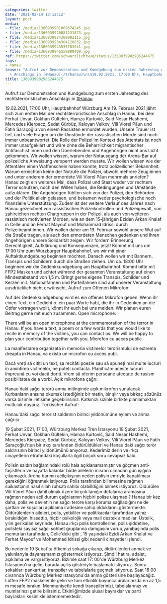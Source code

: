 ```yaml
---
categories: twitter
date: '2021-02-14 13:12:12'
layout: post
media:
- file: /media/1360939901009674245.jpg
- file: /media/1360939920081231873.jpg
- file: /media/1360939924309082115.jpg
- file: /media/1360939934304120832.jpg
- file: /media/1360939943535783941.jpg
- file: /media/1360939946559889409.jpg
ref: https://twitter.com/schwarzlichtwue/status/1360939902985244675
tags:
- hanau
teaser: "Aufruf zur Demonstration und Kundgebung zum ersten Jahrestag des rechtsterroristischen\
  \ Anschlags in [#Hanau](/t/hanau)\n\n19.02.2021, 17:00 Uhr, Hauptbahnhof W\xFCrzburg "
title: 1360939902985244675
---
```

Aufruf zur Demonstration und Kundgebung zum ersten Jahrestag des rechtsterroristischen Anschlags in [#Hanau](/t/hanau)

19.02.2021, 17:00 Uhr, Hauptbahnhof Würzburg 
Am 19. Februar 2021 jährt sich zum ersten Mal der rechtsterroristische Anschlag in Hanau, bei dem Ferhat Unvar, Gökhan Gültekin, Hamza Kurtović, Said Nesar Hashemi, Mercedes Kierpacz, Sedat Gürbüz, Kaloyan Velkov, Vili Viorel Păun und Fatih Saraçoğlu von einem Rassisten ermordet wurden. Unsere Trauer ist tief, und viele Fragen um die Umstände der rassistischen Morde sind noch immer unbeantwortet.
Die Rolle der Polizei im Kontext des Attentats ist noch immer unaufgeklärt und wäre ohne die Beharrlichkeit migrantischer Antifaschist:innen und den Überlebenden und Angehörigen nicht ans Licht gekommen.
Wir wollen wissen, warum der Notausgang der Arena-Bar auf polizeiliche Anweisung versperrt werden musste. Wir wollen wissen wie der Attentäter einen Waffenschein haben konnte, trotz polizeilicher Bekannheit.
Warum erreichten keine der Notrufe die Polizei, obwohl mehrere Zeug:innen und unter anderem der ermordete Vili Viorel Păun mehrmals anriefen?
Hanau zeigt ein weiteres Mal, dass Polizei und Staat weder vor rechtem Terror schützen, noch den Willen haben, die Bedingungen und Umstände aufzuklären. Die Angehörigen fühlten sich von der Polizei, den Behörden und der Politik allein gelassen, und bekamen weder psychologische noch finanzielle Unterstützung. Zudem ist der weitere Verlauf des Jahres nach Hanau gezeichnet von rassistischen Polizeikontrollen und Polizeigewalt, von zahlreichen rechten Chatgruppen in der Polizei, als auch von weiteren rassistisch motivierten Morden, wie an dem 15-jährigen
Eziden Arkan Khalaf in Celle und an Ferhat Mayouf und Mohammad Idrissi durch Polizeibeamt:innen.
Wir wollen daher am 19. Februar sowohl unsere Wut auf die Straße tragen, als auch den ermordeten Menschen gedenken und ihren Angehörigen unsere Solidarität zeigen. Wir fordern Erinnerung, Gerechtigkeit, Aufklärung und Konsequenzen, jetzt!
Kommt mit uns um 17:00 Uhr zum Würzburger Hauptbahnhof, wo wir mit einer Auftaktkundgebung beginnen möchten. Danach wollen wir mit Bannern, Transpis und Schildern durch die Straßen ziehen. Um ca. 18:00 Uhr beginnen wir die Gedenkkundgebung am Hauptbahnhof.
Kommt bitte mit FFP2 Masken und achtet während der gesamten Veranstaltung auf einen Mindestabstand von 1,5 m. Bringt gerne eigene Transpis, Schilder und Kerzen mit. Nationalfahnen und Parteifahnen sind auf unserer Veranstaltung ausdrücklich nicht erwünscht.
Aufruf zum Offenen Mikrofon:

Auf der Gedenkkundgebung wird es ein offenes Mikrofon geben. Wenn ihr einen Text, ein Gedicht o. ein paar Worte habt, die ihr in Gedenken an die Opfer vortragen wollt, könnt ihr euch bei uns melden. Wir planen euren Beitrag gerne mit euch zusammen. 
Open microphone:



There will be an open microphone at the commemoration of the terror in Hanau. If you have a text, a poem or a few words that you would like to recite in memory of the victims, you can contact us. We will be happy to plan your contribution together with you.
Microfon cu acces public

La manifestarea organizata in memoria victimelor terorismului de extrema dreapta in Hanau, va exista un microfon cu acces publ.

Dacă vreți să citiți un text, sa recităti poezie sau să spuneți mai multe lucruri în amintirea victimelor, ne puteți contacta. 
Planificăm aceste lucruri împreună cu voi dacă doriti. Vrem să oferim persoane afectate de rasism posibilitatea de a vorbi.
Açık mikrofona çağrı:

 

Hanau'daki sağcı terörü anma mitinginde açık  mikrofon sunulacak. Kurbanların anısına okumak istediğiniz bir metin, bir şiir veya birkaç sözünüz varsa bizimle iletişime geçebilirsiniz. Katkınızı sizinle birlikte planlamaktan mutluluk duyarız.
Türkischer Aufruf:

Hanau'daki sağcı terörist saldırının birinci yıldönümüne eylem ve anma çağrısı

19 Şubat 2021, 17:00, Würzburg Merkez Tren İstasyonu 
19 Şubat 2021, Ferhat Unvar, Gökhan Gültekin, Hamza Kurtović, Said Nesar Hashemi, Mercedes Kierpacz, Sedat Gürbüz, Kaloyan Velkov, Vili Viorel Păun ve Fatih Saraçoğlu'nun bir ırkçı tarafından öldürüldükleri ve Hanau'daki sağcı terör saldırısının birinci yıldönümünü anıyoruz.
Kederimiz derin ve ırkçı cinayetlerin etrafındaki koşullarla ilgili birçok soru cevapsız kaldı.  

 

Polisin saldırı bağlamındaki rolü hala açıklanamamıştır ve göçmen anti-faşistlerin ve hayatta kalanlar birde ailelerin inısrarı olmadan gün ışığına çıkamazdı.
Arena barının acilçıkışının neden polisin emriyle kapatılması gerektiğini öğrenmek istiyoruz. Polis tarafından bilinmesine rağmen suikastçının nasıl silah ruhsatı sahibi olabilldiğini bilmek istiyoruz.
Öldürülen Vili Viorel Păun  dahil olmak üzere birçok tanığın defalarca aramasına rağmen neden acil durum çağrılarının hiçbiri polise ulaşmadı? Hanau bir kez daha, polis ve devlet‘in ne sağcı teröre karşı koruma sağlladığını ne de şartları ve koşulları açıklama iradesine sahip olduklarını göstermekte. Öldürülenlerin aileleri, polis, yetkililer ve politikacılar tarafından yalnız bırakıldığını hissettip, hiçbir psikolojik veya mali destek almadılar.
Üstelik, yılın gerikalan seyrinde, Hanau ırkçı polis kontrollerine, polis şiddetine, polisteki sayısız sağcı sohbet gruplarına damgasını vurup,yanıbaşında polis memurları tarafından, Celle'deki gibi , 15 yaşındaki Ezidi Arkan Khalaf ve Ferhat Mayouf ve Mohammad Idrissi gibi nedenli  cinayetler işlendi.



Bu nedenle 19 Şubat'ta öfkemizi sokağa çıkarıp, öldürülenleri anmak ve yakınlarıyla dayanışmamızı göstermek istiyoruz. Şimdi! hatıra, adalet, açıklama ve vargı istiyoruz.
Bizimle saat 17: 00'de Würzburg Merkez İstasyonu'na gelin, burada açılış gösteriyle başlamak istiyoruz. Sonra sokakları pankartlar, transpiler ve tabelalarla geçmek istiyoruz. Saat 18:00 civarında Würzburg Merkez İstasyonu'da anma gösterisine başlayacağız.
Lütfen FFP2 maskeler ile gelin ve tüm etkinlik boyunca aralarınızda en az 1,5 m mesafe bırakın. Memnuniyetle kendi transpilerinizi, tabelalarınızı ve mumlarınızı getire bilirsiniz. Etkinliğimizde ulusal bayraklar ve parti bayrakları kesinlikle istenmemektedir.